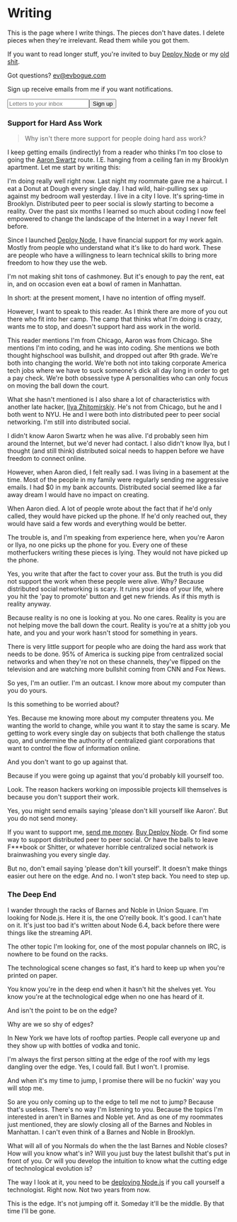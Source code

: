 Writing
=======

This is the page where I write things. The pieces don't have dates. I delete pieces when they're irrelevant. Read them while you got them. 

If you want to read longer stuff, you're invited to buy [Deploy Node](http://deployno.de) or my [old shit](/oldshit).

Got questions? [ev@evbogue.com](mailto:ev@evbogue.com)

Sign up receive emails from me if you want notifications.

<form action="https://tinyletter.com/evbogue" method="post" target="popupwindow" onsubmit="window.open('https://tinyletter.com/evbogue', 'popupwindow', 'scrollbars=yes,width=800,height=600');return true"><input type="text" class="medium" name="email" id="tlemail" placeholder="Letters to your inbox" /><input type="hidden" value="1" name="embed" /><input type="submit" value="Sign up" class="button"/></form>

### Support for Hard Ass Work

> Why isn't there more support for people doing hard ass work?

I keep getting emails (indirectly) from a reader who thinks I'm too close to going the [Aaron Swartz](https://en.wikipedia.org/wiki/Aaron_Swartz) route. I.E. hanging from a ceiling fan in my Brooklyn apartment. 
Let me start by writing this: 

I'm doing really well right now. Last night my roommate gave me a haircut. I eat a Donut at Dough every single day. I had wild, hair-pulling sex up against my bedroom wall yesterday. I live in a city I love. It's spring-time in Brooklyn. Distributed peer to peer social is slowly starting to become a reality. Over the past six months I learned so much about coding I now feel empowered to change the landscape of the Internet in a way I never felt before.

Since I launched [Deploy Node](http://deployno.de), I have financial support for my work again. Mostly from people who understand what it's like to do hard work. These are people who have a willingness to learn technical skills to bring more freedom to how they use the web. 

I'm not making shit tons of cashmoney. But it's enough to pay the rent, eat in, and on occasion even eat a bowl of ramen in Manhattan.

In short: at the present moment, I have no intention of offing myself.

However, I want to speak to this reader. As I think there are more of you out there who fit into her camp. The camp that thinks what I'm doing is crazy, wants me to stop, and doesn't support hard ass work in the world.

This reader mentions I'm from Chicago, Aaron was from Chicago. She mentions I'm into coding, and he was into coding. She mentions we both thought highschool was bullshit, and dropped out after 9th grade. We're both into changing the world. We're both not into taking corporate America tech jobs where we have to suck someone's dick all day long in order to get a pay check. We're both obsessive type A personalities who can only focus on moving the ball down the court.

What she hasn't mentioned is I also share a lot of characteristics with another late hacker, [Ilya Zhitomirskiy](https://en.wikipedia.org/wiki/Ilya_Zhitomirskiy). He's not from Chicago, but he and I both went to NYU. He and I were both into distributed peer to peer social networking. I'm still into distributed social.

I didn't know Aaron Swartz when he was alive. I'd probably seen him around the Internet, but we'd never had contact. I also didn't know Ilya, but I thought (and still think) distributed soical needs to happen before we have freedom to connect online.

However, when Aaron died, I felt really sad. I was living in a basement at the time. Most of the people in my family were regularly sending me aggressive emails. I had $0 in my bank accounts. Distributed social seemed like a far away dream I would have no impact on creating.

When Aaron died. A lot of people wrote about the fact that if he'd only called, they would have picked up the phone. If he'd only reached out, they would have said a few words and everything would be better.

The trouble is, and I'm speaking from experience here, when you're Aaron or Ilya, no one picks up the phone for you. Every one of these motherfuckers writing these pieces is lying. They would not have picked up the phone.

Yes, you write that after the fact to cover your ass. But the truth is you did not support the work when these people were alive. Why? Because distributed social networking is scary. It ruins your idea of your life, where you hit the 'pay to promote' button and get new friends. As if this myth is reality anyway. 

Because reality is no one is looking at you. No one cares. Reality is you are not helping move the ball down the court. Reality is you're at a shitty job you hate, and you and your work hasn't stood for something in years.

There is very little support for people who are doing the hard ass work that needs to be done. 95% of America is sucking pipe from centralized social networks and when they're not on these channels, they've flipped on the television and are watching more bullshit coming from CNN and Fox News. 

So yes, I'm an outlier. I'm an outcast. I know more about my computer than you do yours.

Is this something to be worried about?

Yes. Because me knowing more about my computer threatens you. Me wanting the world to change, while you want it to stay the same is scary. Me getting to work every single day on subjects that both challenge the status quo, and undermine the authority of centralized giant corporations that want to control the flow of information online.

And you don't want to go up against that. 

Because if you were going up against that you'd probably kill yourself too.

Look. The reason hackers working on impossible projects kill themselves is because you don't support their work.

Yes, you might send emails saying 'please don't kill yourself like Aaron'. But you do not send money.

If you want to support me, [send me money](https://www.paypal.com/cgi-bin/webscr?cmd=_s-xclick&hosted_button_id=QUZZ9H3B3KBNL). [Buy Deploy Node](http://deployno.de). Or find some way to support distributed peer to peer social. Or have the balls to leave F***book or Shitter, or whatever horrible centralized social network is brainwashing you every single day.

But no, don't email saying 'please don't kill yourself'. It doesn't make things easier out here on the edge. 
And no. I won't step back. You need to step up.

### The Deep End

I wander through the racks of Barnes and Noble in Union Square. I'm looking for Node.js. Here it is, the one O'reilly book. It's good. I can't hate on it. It's just too bad it's written about Node 6.4, back before there were things like the streaming API. 
 
The other topic I'm looking for, one of the most popular channels on IRC, is nowhere to be found on the racks.

The technological scene changes so fast, it's hard to keep up when you're printed on paper.

You know you're in the deep end when it hasn't hit the shelves yet. You know you're at the technological edge when no one has heard of it. 

And isn't the point to be on the edge?

Why are we so shy of edges? 

In New York we have lots of rooftop parties. People call everyone up and they show up with bottles of vodka and tonic. 

I'm always the first person sitting at the edge of the roof with my legs dangling over the edge. Yes, I could fall. But I won't. I promise. 

And when it's my time to jump, I promise there will be no fuckin' way you will stop me.

So are you only coming up to the edge to tell me not to jump? Because that's useless. There's no way I'm listening to you. Because the topics I'm interested in aren't in Barnes and Noble yet. And as one of my roommates just mentioned, they are slowly closing all of the Barnes and Nobles in Manhattan. I can't even think of a Barnes and Noble in Brooklyn. 

What will all of you Normals do when the the last Barnes and Noble closes? How will you know what's in? Will you just buy the latest bullshit that's put in front of you. Or will you develop the intuition to know what the cutting edge of technological evolution is? 

The way I look at it, you need to be [deploying Node.js](http://deployno.de) if you call yourself a technologist. Right now. Not two years from now.

This is the edge. It's not jumping off it. Someday it'll be the middle. By that time I'll be gone.